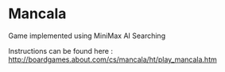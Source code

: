 # Mancala
Game implemented using MiniMax AI Searching 

Instructions can be found here : http://boardgames.about.com/cs/mancala/ht/play_mancala.htm
